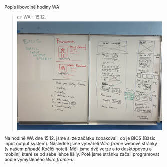 Popis libovolné hodiny WA

 > :point_right: WA - 15.12.  ![](tabule.jpg) 

Na hodině WA dne 15.12. jsme si ze začátku zopakovali, co je BIOS (Basic input output system). Následně jsme vytvářeli *Wire frame* webové stránky (v našem případě Kočíčí hotel). Měli jsme dvě verze a to desktopovou a mobilní, které se od sebe lehce lišily. Poté jsme stránku začali programovat podle vymyšleného *Wire frame-u*.

